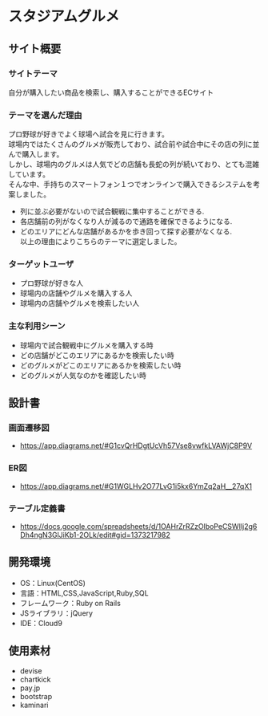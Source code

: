 # スタジアムグルメ

## サイト概要
### サイトテーマ
自分が購入したい商品を検索し、購入することができるECサイト

### テーマを選んだ理由
プロ野球が好きでよく球場へ試合を見に行きます。<br>
球場内ではたくさんのグルメが販売しており、試合前や試合中にその店の列に並んで購入します。<br>
しかし、球場内のグルメは人気でどの店舗も長蛇の列が続いており、とても混雑しています。<br>
そんな中、手持ちのスマートフォン１つでオンラインで購入できるシステムを考案しました。
- 列に並ぶ必要がないので試合観戦に集中することができる.
- 各店舗前の列がなくなり人が減るので通路を確保できるようになる.
- どのエリアにどんな店舗があるかを歩き回って探す必要がなくなる.<br>
以上の理由によりこちらのテーマに選定しました。

### ターゲットユーザ
- プロ野球が好きな人
- 球場内の店舗やグルメを購入する人
- 球場内の店舗やグルメを検索したい人

### 主な利用シーン
- 球場内で試合観戦中にグルメを購入する時
- どの店舗がどこのエリアにあるかを検索したい時
- どのグルメがどこのエリアにあるかを検索したい時
- どのグルメが人気なのかを確認したい時

## 設計書
### 画面遷移図
- https://app.diagrams.net/#G1cvQrHDgtUcVh57Vse8vwfkLVAWjC8P9V
### ER図
- https://app.diagrams.net/#G1WGLHv2O77LvG1i5kx6YmZq2aH__27qX1
### テーブル定義書
- https://docs.google.com/spreadsheets/d/1OAHrZrRZzOlboPeCSWIlj2g6Dh4ngN3GlJiKb1-2OLk/edit#gid=1373217982


## 開発環境
- OS：Linux(CentOS)
- 言語：HTML,CSS,JavaScript,Ruby,SQL
- フレームワーク：Ruby on Rails
- JSライブラリ：jQuery
- IDE：Cloud9

## 使用素材
- devise
- chartkick
- pay.jp
- bootstrap
- kaminari